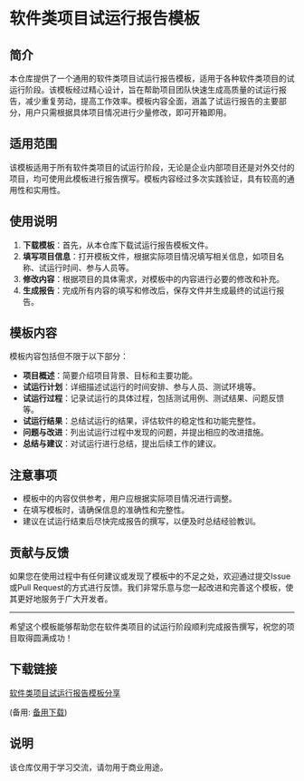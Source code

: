 # 软件类项目试运行报告模板

## 简介

本仓库提供了一个通用的软件类项目试运行报告模板，适用于各种软件类项目的试运行阶段。该模板经过精心设计，旨在帮助项目团队快速生成高质量的试运行报告，减少重复劳动，提高工作效率。模板内容全面，涵盖了试运行报告的主要部分，用户只需根据具体项目情况进行少量修改，即可开箱即用。

## 适用范围

该模板适用于所有软件类项目的试运行阶段，无论是企业内部项目还是对外交付的项目，均可使用此模板进行报告撰写。模板内容经过多次实践验证，具有较高的通用性和实用性。

## 使用说明

1. **下载模板**：首先，从本仓库下载试运行报告模板文件。
2. **填写项目信息**：打开模板文件，根据实际项目情况填写相关信息，如项目名称、试运行时间、参与人员等。
3. **修改内容**：根据项目的具体需求，对模板中的内容进行必要的修改和补充。
4. **生成报告**：完成所有内容的填写和修改后，保存文件并生成最终的试运行报告。

## 模板内容

模板内容包括但不限于以下部分：

- **项目概述**：简要介绍项目背景、目标和主要功能。
- **试运行计划**：详细描述试运行的时间安排、参与人员、测试环境等。
- **试运行过程**：记录试运行的具体过程，包括测试用例、测试结果、问题反馈等。
- **试运行结果**：总结试运行的结果，评估软件的稳定性和功能完整性。
- **问题与改进**：列出试运行过程中发现的问题，并提出相应的改进措施。
- **总结与建议**：对试运行进行总结，提出后续工作的建议。

## 注意事项

- 模板中的内容仅供参考，用户应根据实际项目情况进行调整。
- 在填写模板时，请确保信息的准确性和完整性。
- 建议在试运行结束后尽快完成报告的撰写，以便及时总结经验教训。

## 贡献与反馈

如果您在使用过程中有任何建议或发现了模板中的不足之处，欢迎通过提交Issue或Pull Request的方式进行反馈。我们非常乐意与您一起改进和完善这个模板，使其更好地服务于广大开发者。

---

希望这个模板能够帮助您在软件类项目的试运行阶段顺利完成报告撰写，祝您的项目取得圆满成功！

## 下载链接
[软件类项目试运行报告模板分享](https://pan.quark.cn/s/74c6baddfa87) 

(备用: [备用下载](https://pan.baidu.com/s/1WqF1h7CanZQ1ePIoCtrlOw?pwd=1234))

## 说明

该仓库仅用于学习交流，请勿用于商业用途。
